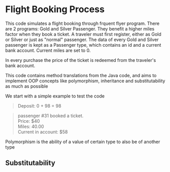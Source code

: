 # Flight Booking Process
This code simulates a flight booking through frquent flyer program.
There are 2 programs: Gold and Silver Passenger. They benefit a higher miles factor when they book a ticket.
A traveler must first register, either as Gold or Silver or just as "normal" passenger.
The data of every Gold and Silver passenger is kept as a Passenger type, which contains an id and a current bank account. Current miles are set to 0.

In every purchase the price of the ticket is redeemed from the traveler's bank account.

This code contains method translations from the Java code, and aims to implement OOP concepts like polymorphism, inheritance and substitutability as much as possible



We start with a simple example to test the code

> Deposit: 0 + 98 = 98

> passenger #31 booked a ticket. <br />
Price: $40 <br />
Miles: 40.00 <br />
Current in account: $58 <br />


Polymorphism is the ability of a value of certain type to also be of another type

## Substitutability
